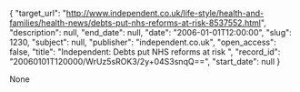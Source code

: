 {
  "target_url": "http://www.independent.co.uk/life-style/health-and-families/health-news/debts-put-nhs-reforms-at-risk-8537552.html", 
  "description": null, 
  "end_date": null, 
  "date": "2006-01-01T12:00:00", 
  "slug": 1230, 
  "subject": null, 
  "publisher": "independent.co.uk", 
  "open_access": false, 
  "title": "Independent: Debts put NHS reforms at risk ", 
  "record_id": "20060101T120000/WrUz5sROK3/2y+04S3snqQ==", 
  "start_date": null
}

None
